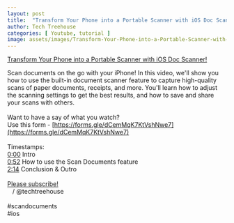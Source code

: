 ```yaml
---
layout: post
title:  "Transform Your Phone into a Portable Scanner with iOS Doc Scanner!"
author: Tech Treehouse
categories: [ Youtube, tutorial ]
image: assets/images/Transform-Your-Phone-into-a-Portable-Scanner-with-iOS-Doc-Scanner!.jpg
---
```


[Transform Your Phone into a Portable Scanner with iOS Doc Scanner!](https://youtube.com/watch?v=_vwXThB4-p0)

Scan documents on the go with your iPhone! In this video, we'll show you how to use the built-in document scanner feature to capture high-quality scans of paper documents, receipts, and more. You'll learn how to adjust the scanning settings to get the best results, and how to save and share your scans with others.<br><br>Want to have a say of what you watch?<br>Use this form - [https://forms.gle/dCemMqK7KtVshNwe7](https://forms.gle/dCemMqK7KtVshNwe7)<br><br>Timestamps:<br>[0:00](https://youtube.com/watch?v=_vwXThB4-p0&t=0) Intro<br>[0:52](https://youtube.com/watch?v=_vwXThB4-p0&t=52) How to use the Scan Documents feature<br>[2:14](https://youtube.com/watch?v=_vwXThB4-p0&t=134) Conclusion & Outro<br><br>[Please subscribe!](https://youtube.com/techtreehouse/?sub_confirmation=1)<br>   / @techtreehouse  <br><br>#scandocuments <br>#ios
